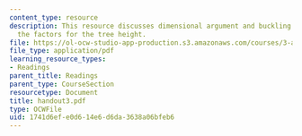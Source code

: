 ```yaml
---
content_type: resource
description: This resource discusses dimensional argument and buckling argument as
  the factors for the tree height.
file: https://ol-ocw-studio-app-production.s3.amazonaws.com/courses/3-a26-freshman-seminar-the-nature-of-engineering-fall-2005/1741d6efe0d614e6d6da3638a06bfeb6_handout3.pdf
file_type: application/pdf
learning_resource_types:
- Readings
parent_title: Readings
parent_type: CourseSection
resourcetype: Document
title: handout3.pdf
type: OCWFile
uid: 1741d6ef-e0d6-14e6-d6da-3638a06bfeb6
---
```

